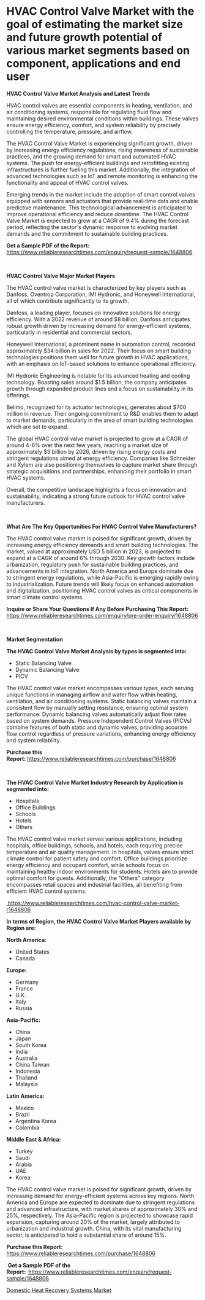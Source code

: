 <p><h1>HVAC Control Valve Market with the goal of estimating the market size and future growth potential of various market segments based on component, applications and end user</h1></p><p><strong>HVAC Control Valve Market Analysis and Latest Trends</strong></p>
<p><p>HVAC control valves are essential components in heating, ventilation, and air conditioning systems, responsible for regulating fluid flow and maintaining desired environmental conditions within buildings. These valves ensure energy efficiency, comfort, and system reliability by precisely controlling the temperature, pressure, and airflow.</p><p>The HVAC Control Valve Market is experiencing significant growth, driven by increasing energy efficiency regulations, rising awareness of sustainable practices, and the growing demand for smart and automated HVAC systems. The push for energy-efficient buildings and retrofitting existing infrastructures is further fueling this market. Additionally, the integration of advanced technologies such as IoT and remote monitoring is enhancing the functionality and appeal of HVAC control valves.</p><p>Emerging trends in the market include the adoption of smart control valves equipped with sensors and actuators that provide real-time data and enable predictive maintenance. This technological advancement is anticipated to improve operational efficiency and reduce downtime. The HVAC Control Valve Market is expected to grow at a CAGR of 9.4% during the forecast period, reflecting the sector's dynamic response to evolving market demands and the commitment to sustainable building practices.</p></p>
<p><strong>Get a Sample PDF of the Report:&nbsp;</strong> <a href="https://www.reliableresearchtimes.com/enquiry/request-sample/1648806?utm_campaign=2198&utm_medium=2&utm_source=Github&utm_content=ia&utm_term=18022025&utm_id=hvac-control-valve">https://www.reliableresearchtimes.com/enquiry/request-sample/1648806</a></p>
<p>&nbsp;</p>
<p><strong>HVAC Control Valve Major Market Players</strong></p>
<p><p>The HVAC control valve market is characterized by key players such as Danfoss, Oventrop Corporation, IMI Hydronic, and Honeywell International, all of which contribute significantly to its growth. </p><p>Danfoss, a leading player, focuses on innovative solutions for energy efficiency. With a 2022 revenue of around $8 billion, Danfoss anticipates robust growth driven by increasing demand for energy-efficient systems, particularly in residential and commercial sectors.</p><p>Honeywell International, a prominent name in automation control, recorded approximately $34 billion in sales for 2022. Their focus on smart building technologies positions them well for future growth in HVAC applications, with an emphasis on IoT-based solutions to enhance operational efficiency.</p><p>IMI Hydronic Engineering is notable for its advanced heating and cooling technology. Boasting sales around $1.5 billion, the company anticipates growth through expanded product lines and a focus on sustainability in its offerings.</p><p>Belimo, recognized for its actuator technologies, generates about $700 million in revenue. Their ongoing commitment to R&D enables them to adapt to market demands, particularly in the area of smart building technologies which are set to expand.</p><p>The global HVAC control valve market is projected to grow at a CAGR of around 4-6% over the next few years, reaching a market size of approximately $3 billion by 2026, driven by rising energy costs and stringent regulations aimed at energy efficiency. Companies like Schneider and Xylem are also positioning themselves to capture market share through strategic acquisitions and partnerships, enhancing their portfolio in smart HVAC systems.</p><p>Overall, the competitive landscape highlights a focus on innovation and sustainability, indicating a strong future outlook for HVAC control valve manufacturers.</p></p>
<p>&nbsp;</p>
<p><strong>What Are The Key Opportunities For HVAC Control Valve Manufacturers?</strong></p>
<p><p>The HVAC control valve market is poised for significant growth, driven by increasing energy efficiency demands and smart building technologies. The market, valued at approximately USD 5 billion in 2023, is projected to expand at a CAGR of around 6% through 2030. Key growth factors include urbanization, regulatory push for sustainable building practices, and advancements in IoT integration. North America and Europe dominate due to stringent energy regulations, while Asia-Pacific is emerging rapidly owing to industrialization. Future trends will likely focus on enhanced automation and digitalization, positioning HVAC control valves as critical components in smart climate control systems.</p></p>
<p><strong>Inquire or Share Your Questions If Any Before Purchasing This Report:</strong> <a href="https://www.reliableresearchtimes.com/enquiry/pre-order-enquiry/1648806?utm_campaign=2198&utm_medium=2&utm_source=Github&utm_content=ia&utm_term=18022025&utm_id=hvac-control-valve">https://www.reliableresearchtimes.com/enquiry/pre-order-enquiry/1648806</a></p>
<p>&nbsp;</p>
<p><strong>Market Segmentation</strong></p>
<p><strong>The HVAC Control Valve Market Analysis by types is segmented into:</strong></p>
<p><ul><li>Static Balancing Valve</li><li>Dynamic Balancing Valve</li><li>PICV</li></ul></p>
<p><p>The HVAC control valve market encompasses various types, each serving unique functions in managing airflow and water flow within heating, ventilation, and air conditioning systems. Static balancing valves maintain a consistent flow by manually setting resistance, ensuring optimal system performance. Dynamic balancing valves automatically adjust flow rates based on system demands. Pressure Independent Control Valves (PICVs) combine features of both static and dynamic valves, providing accurate flow control regardless of pressure variations, enhancing energy efficiency and system reliability.</p></p>
<p><strong>Purchase this Report:&nbsp;</strong><a href="https://www.reliableresearchtimes.com/purchase/1648806?utm_campaign=2198&utm_medium=2&utm_source=Github&utm_content=ia&utm_term=18022025&utm_id=hvac-control-valve">https://www.reliableresearchtimes.com/purchase/1648806</a></p>
<p>&nbsp;</p>
<p><strong>The HVAC Control Valve Market Industry Research by Application is segmented into:</strong></p>
<p><ul><li>Hospitals</li><li>Office Buildings</li><li>Schools</li><li>Hotels</li><li>Others</li></ul></p>
<p><p>The HVAC control valve market serves various applications, including hospitals, office buildings, schools, and hotels, each requiring precise temperature and air quality management. In hospitals, valves ensure strict climate control for patient safety and comfort. Office buildings prioritize energy efficiency and occupant comfort, while schools focus on maintaining healthy indoor environments for students. Hotels aim to provide optimal comfort for guests. Additionally, the "Others" category encompasses retail spaces and industrial facilities, all benefiting from efficient HVAC control systems.</p></p>
<p><a href="https://www.reliableresearchtimes.com/hvac-control-valve-market-r1648806?utm_campaign=2198&utm_medium=2&utm_source=Github&utm_content=ia&utm_term=18022025&utm_id=hvac-control-valve">&nbsp;https://www.reliableresearchtimes.com/hvac-control-valve-market-r1648806</a></p>
<p><strong>In terms of Region, the HVAC Control Valve Market Players available by Region are:</strong></p>
<p>
    <p> <strong> North America: </strong>
        <ul>
            <li>United States</li>
            <li>Canada</li>
        </ul>
        </p> 
    <p> <strong> Europe: </strong>
        <ul>
            <li>Germany</li>
            <li>France</li>
            <li>U.K.</li>
            <li>Italy</li>
            <li>Russia</li>
        </ul>
        </p> 
    <p> <strong> Asia-Pacific: </strong>
        <ul>
            <li>China</li>
            <li>Japan</li>
            <li>South Korea</li>
            <li>India</li>
            <li>Australia</li>
            <li>China Taiwan</li>
            <li>Indonesia</li>
            <li>Thailand</li>
            <li>Malaysia</li>
        </ul>
        </p> 
    <p> <strong> Latin America: </strong>
        <ul>
            <li>Mexico</li>
            <li>Brazil</li>
            <li>Argentina Korea</li>
            <li>Colombia</li>
        </ul>
        </p> 
    <p> <strong> Middle East & Africa: </strong>
        <ul>
            <li>Turkey</li>
            <li>Saudi</li>
            <li>Arabia</li>
            <li>UAE</li>
            <li>Korea</li>
        </ul>
    </p>
    </p>
<p><p>The HVAC control valve market is poised for significant growth, driven by increasing demand for energy-efficient systems across key regions. North America and Europe are expected to dominate due to stringent regulations and advanced infrastructure, with market shares of approximately 30% and 25%, respectively. The Asia-Pacific region is projected to showcase rapid expansion, capturing around 20% of the market, largely attributed to urbanization and industrial growth. China, with its vital manufacturing sector, is anticipated to hold a substantial share of around 15%.</p></p>
<p><strong>Purchase this Report: </strong><a href="https://www.reliableresearchtimes.com/purchase/1648806?utm_campaign=2198&utm_medium=2&utm_source=Github&utm_content=ia&utm_term=18022025&utm_id=hvac-control-valve">https://www.reliableresearchtimes.com/purchase/1648806</a></p>
<p>&nbsp;<strong>Get a Sample PDF of the Report:&nbsp;&nbsp;</strong><a href="https://www.reliableresearchtimes.com/enquiry/request-sample/1648806?utm_campaign=2198&utm_medium=2&utm_source=Github&utm_content=ia&utm_term=18022025&utm_id=hvac-control-valve">https://www.reliableresearchtimes.com/enquiry/request-sample/1648806</a></p>
<p><strong></strong></p>
<p><p><a href="https://github.com/klindsey95/Market-Research-Report-List-1/blob/main/domestic-heat-recovery-systems-market.md?utm_campaign=2198&utm_medium=2&utm_source=Github&utm_content=ia&utm_term=18022025&utm_id=hvac-control-valve">Domestic Heat Recovery Systems Market</a></p></p>